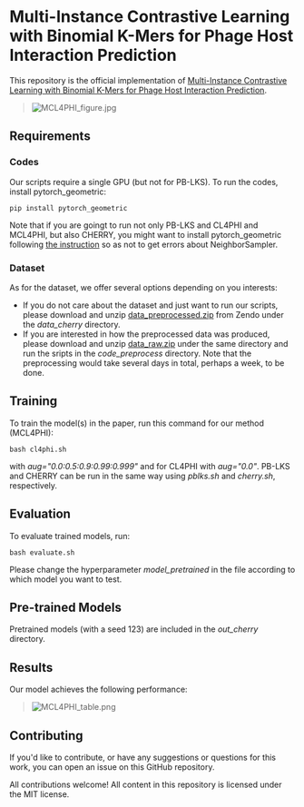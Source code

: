 # Multi-Instance Contrastive Learning with Binomial K-Mers for Phage Host Interaction Prediction

This repository is the official implementation of [Multi-Instance Contrastive Learning with Binomial
K-Mers for Phage Host Interaction Prediction](https://arxiv.org/abs/2030.12345). 

>![MCL4PHI_figure.jpg](https://github.com/yoheyokubo/Images/blob/096085123e88f741523ad6a0bff298180541e368/MCL4PHI_figure.jpg)

## Requirements
### Codes
Our scripts require a single GPU (but not for PB-LKS). To run the codes, install pytorch_geometric:

```setup
pip install pytorch_geometric
```

Note that if you are goingt to run not only PB-LKS and CL4PHI and MCL4PHI, but also CHERRY, you might want to install pytorch_geometric following [the instruction](https://github.com/pyg-team/pytorch_geometric/discussions/7866#discussioncomment-8829525) so as not to get errors about NeighborSampler.

### Dataset
As for the dataset, we offer several options depending on you interests:
-  If you do not care about the dataset and just want to run our scripts, please download and unzip [data_preprocessed.zip](https://doi.org/10.5281/zenodo.14022091) from Zendo under the *data_cherry* directory.
-  If you are interested in how the preprocessed data was produced, please download and unzip [data_raw.zip](https://doi.org/10.5281/zenodo.14022091) under the same directory and run the sripts in the *code_preprocess* directory. Note that the preprocessing would take several days in total, perhaps a week, to be done.

## Training

To train the model(s) in the paper, run this command for our method (MCL4PHI):

```train
bash cl4phi.sh
```
with *aug="0.0:0.5:0.9:0.99:0.999"* and for CL4PHI with  *aug="0.0"*. PB-LKS and CHERRY can be run in the same way using *pblks.sh* and *cherry.sh*, respectively.

## Evaluation

To evaluate trained models, run:

```eval
bash evaluate.sh
```
Please change the hyperparameter _model_pretrained_ in the file according to which model you want to test.

## Pre-trained Models

Pretrained models (with a seed 123) are included in the *out_cherry* directory.

## Results

Our model achieves the following performance:

>![MCL4PHI_table.png](https://github.com/yoheyokubo/Images/blob/096085123e88f741523ad6a0bff298180541e368/MCL4PHI_table.png) 


## Contributing

If you'd like to contribute, or have any suggestions or questions for this work, you can open an issue on this GitHub repository.

All contributions welcome! All content in this repository is licensed under the MIT license.

